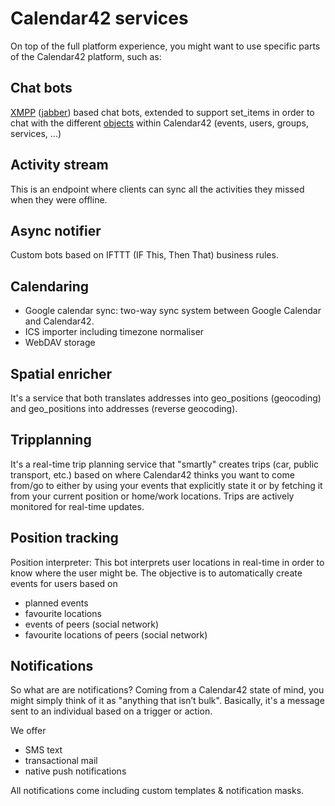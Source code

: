 # Calendar42 services

On top of the full platform experience, you might want to use specific parts of the Calendar42 platform, such as:

## Chat bots

[XMPP](http://xmpp.org/) ([jabber](https://www.ejabberd.im/)) based chat bots, extended to support set_items in order to chat with the different [objects](/rest-api/objects/) within Calendar42 (events, users, groups, services, ...)

## Activity stream
This is an endpoint where clients can sync all the activities they missed when they were offline.

## Async notifier
Custom bots based on IFTTT (IF This, Then That) business rules.

## Calendaring
* Google calendar sync: two-way sync system between Google Calendar and Calendar42.
* ICS importer including timezone normaliser
* WebDAV storage

## Spatial enricher
It's a service that both translates addresses into geo_positions (geocoding) and geo_positions into addresses (reverse geocoding).

## Tripplanning
It's a real-time trip planning service that "smartly" creates trips (car, public transport, etc.) based on where Calendar42 thinks you want to come from/go to either by using your events that explicitly state it or by fetching it from your current position or home/work locations. Trips are actively monitored for real-time updates.

## Position tracking
Position interpreter: This bot interprets user locations in real-time in order to know where the user might be. The objective is to automatically create events for users based on 
* planned events
* favourite locations
* events of peers (social network)
* favourite locations of peers (social network)

## Notifications
So what are are notifications? Coming from a Calendar42 state of mind, you might simply think of it as "anything that isn’t bulk". Basically, it's a message sent to an individual based on a trigger or action.
 
We offer

* SMS text
* transactional mail  
* native push notifications 

All notifications come including custom templates & notification masks.